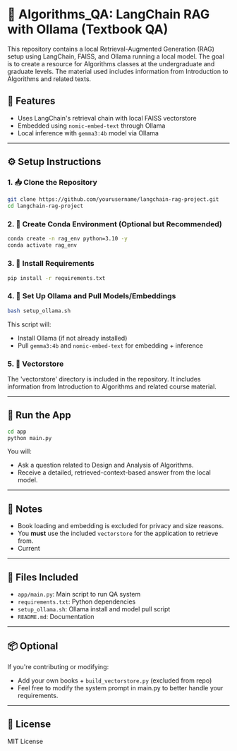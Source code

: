 # 📁 Algorithms_QA: LangChain RAG with Ollama (Textbook QA)

This repository contains a local Retrieval-Augmented Generation (RAG) setup using LangChain, FAISS, and Ollama running a local model.
The goal is to create a resource for Algorithms classes at the undergraduate and graduate levels. The material used includes information
from Introduction to Algorithms and related texts.

## 🧠 Features
- Uses LangChain's retrieval chain with local FAISS vectorstore
- Embedded using `nomic-embed-text` through Ollama
- Local inference with `gemma3:4b` model via Ollama

---

## ⚙️ Setup Instructions

### 1. 📥 Clone the Repository
```bash
git clone https://github.com/yourusername/langchain-rag-project.git
cd langchain-rag-project
```

### 2. 🐍 Create Conda Environment (Optional but Recommended)
```bash
conda create -n rag_env python=3.10 -y
conda activate rag_env
```

### 3. 🧪 Install Requirements
```bash
pip install -r requirements.txt
```

### 4. 🚀 Set Up Ollama and Pull Models/Embeddings
```bash
bash setup_ollama.sh
```

This script will:
- Install Ollama (if not already installed)
- Pull `gemma3:4b` and `nomic-embed-text` for embedding + inference

### 5. 💾 Vectorstore
The 'vectorstore' directory is included in the repository. It includes information from Introduction to Algorithms and related course material.

---

## 🏃 Run the App

```bash
cd app
python main.py
```

You will:
- Ask a question related to Design and Analysis of Algorithms.
- Receive a detailed, retrieved-context-based answer from the local model.

---

## 📝 Notes
- Book loading and embedding is excluded for privacy and size reasons.
- You **must** use the included `vectorstore` for the application to retrieve from.
- Current

---

## 📁 Files Included

- `app/main.py`: Main script to run QA system
- `requirements.txt`: Python dependencies
- `setup_ollama.sh`: Ollama install and model pull script
- `README.md`: Documentation

---

## 📦 Optional
If you're contributing or modifying:
- Add your own books + `build_vectorstore.py` (excluded from repo)
- Feel free to modify the system prompt in main.py to better handle your requirements.


---

## 📄 License
MIT License
